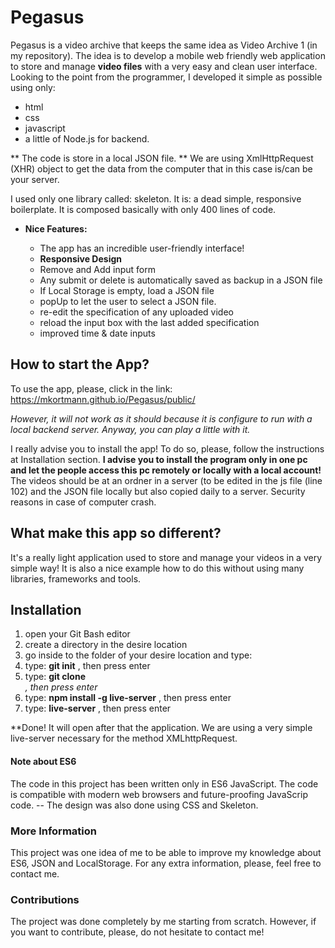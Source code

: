 # Pegasus 

Pegasus is a video archive that keeps the same idea as Video Archive 1 (in my repository). The idea is to develop a mobile web friendly web application to store and manage **video files** with a very easy and clean user interface.
Looking to the point from the programmer, I developed it simple as possible using only:
  * html
  * css 
  * javascript
  * a little of Node.js for backend.
 
 ** The code is store in a local JSON file. ** We are using XmlHttpRequest (XHR) object to get the data from the computer that in this case is/can be your server.
   
I used only one library called: skeleton. It is: a dead simple, responsive boilerplate. It is composed 
basically with only 400 lines of code.

  - **Nice Features:**
    
    * The app has an incredible user-friendly interface! 
    * **Responsive Design**
    * Remove and Add input form
    * Any submit or delete is automatically saved as backup in a JSON file
    * If Local Storage is empty, load a JSON file
    * popUp to let the user to select a JSON file.
    * re-edit the specification of any uploaded video
    * reload the input box with the last added specification
    * improved time & date inputs
 
## How to start the App?

 To use the app, please, click in the link:
 https://mkortmann.github.io/Pegasus/public/
 
 *However, it will not work as it should because it is configure to run with a local backend server. Anyway, you can play a little with  it.*
 
 I really advise you to install the app! To do so, please, follow the instructions at Installation section. 
 **I advise you to install the program only in one pc and let the people access this pc remotely or locally with a local account!** The videos should be at an ordner in a server (to be edited in the js file (line 102) and the JSON file locally but also copied daily to a server. Security reasons in case of computer crash.
 
## What make this app so different?

 It's a really light application used to store and manage your videos in a very simple way! It is also a nice example how to do 
 this without using many libraries, frameworks and tools. 
 
## Installation

1. open your Git Bash editor
2. create a directory in the desire location
3. go inside to the folder of your desire location and type: 
4. type: **git init** , then press enter 
5. type: **git clone <address from git hub>** , then press enter
6. type: **npm install -g live-server** , then press enter
7. type: **live-server** , then press enter

**Done! It will open after that the application. We are using a very simple live-server necessary for the method XMLhttpRequest.

#### Note about ES6 

The code in this project has been written only in ES6 JavaScript. The code is compatible with modern web browsers and future-proofing JavaScrip code. 
-- The design was also done using CSS and Skeleton. 

### More Information

This project was one idea of me to be able to improve my knowledge about ES6, JSON and LocalStorage. For any extra information, please, feel free to contact me.

### Contributions

The project was done completely by me starting from scratch. However, if you want to contribute, please, do not hesitate to contact me!
